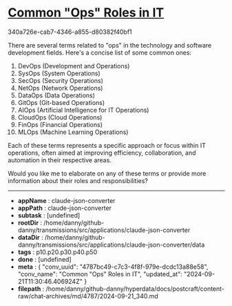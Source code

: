 # [Common "Ops" Roles in IT](https://claude.ai/chat/4787bc49-c7c3-4f8f-979e-dcdc13a88e58)

340a726e-cab7-4346-a855-d80382f40bf1

 There are several terms related to "ops" in the technology and software development fields. Here's a concise list of some common ones:

1. DevOps (Development and Operations)
2. SysOps (System Operations)
3. SecOps (Security Operations)
4. NetOps (Network Operations)
5. DataOps (Data Operations)
6. GitOps (Git-based Operations)
7. AIOps (Artificial Intelligence for IT Operations)
8. CloudOps (Cloud Operations)
9. FinOps (Financial Operations)
10. MLOps (Machine Learning Operations)

Each of these terms represents a specific approach or focus within IT operations, often aimed at improving efficiency, collaboration, and automation in their respective areas.

Would you like me to elaborate on any of these terms or provide more information about their roles and responsibilities?

---

* **appName** : claude-json-converter
* **appPath** : claude-json-converter
* **subtask** : [undefined]
* **rootDir** : /home/danny/github-danny/transmissions/src/applications/claude-json-converter
* **dataDir** : /home/danny/github-danny/transmissions/src/applications/claude-json-converter/data
* **tags** : p10.p20.p30.p40.p50
* **done** : [undefined]
* **meta** : {
  "conv_uuid": "4787bc49-c7c3-4f8f-979e-dcdc13a88e58",
  "conv_name": "Common \"Ops\" Roles in IT",
  "updated_at": "2024-09-21T11:30:46.406924Z"
}
* **filepath** : /home/danny/github-danny/hyperdata/docs/postcraft/content-raw/chat-archives/md/4787/2024-09-21_340.md